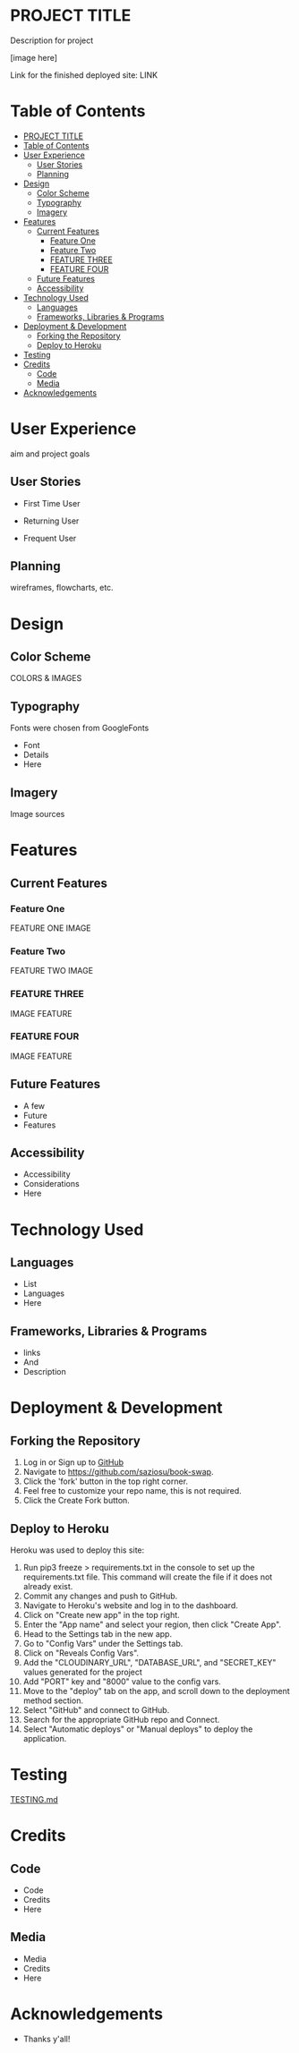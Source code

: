 # PROJECT TITLE
Description for project

[image here]

Link for the finished deployed site: LINK

# Table of Contents

- [PROJECT TITLE](#project-title)
- [Table of Contents](#table-of-contents)
- [User Experience](#user-experience)
  - [User Stories](#user-stories)
  - [Planning](#planning)
- [Design](#design)
  - [Color Scheme](#color-scheme)
  - [Typography](#typography)
  - [Imagery](#imagery)
- [Features](#features)
  - [Current Features](#current-features)
    - [Feature One](#feature-one)
    - [Feature Two](#feature-two)
    - [FEATURE THREE](#feature-three)
    - [FEATURE FOUR](#feature-four)
  - [Future Features](#future-features)
  - [Accessibility](#accessibility)
- [Technology Used](#technology-used)
  - [Languages](#languages)
  - [Frameworks, Libraries \& Programs](#frameworks-libraries--programs)
- [Deployment \& Development](#deployment--development)
  - [Forking the Repository](#forking-the-repository)
  - [Deploy to Heroku](#deploy-to-heroku)
- [Testing](#testing)
- [Credits](#credits)
  - [Code](#code)
  - [Media](#media)
- [Acknowledgements](#acknowledgements)

# User Experience

aim and project goals

## User Stories

* First Time User
  
* Returning User

* Frequent User

## Planning

wireframes, flowcharts, etc.

# Design

## Color Scheme

COLORS & IMAGES

## Typography

Fonts were chosen from GoogleFonts

* Font
* Details
* Here

## Imagery

Image sources

# Features 

## Current Features

### Feature One

FEATURE ONE
IMAGE

### Feature Two

FEATURE TWO
IMAGE

### FEATURE THREE

IMAGE
FEATURE

### FEATURE FOUR

IMAGE
FEATURE

## Future Features

* A few
* Future
* Features

## Accessibility

* Accessibility
* Considerations
* Here

# Technology Used

## Languages

* List
* Languages
* Here

## Frameworks, Libraries & Programs 

* links
* And
* Description

# Deployment & Development

## Forking the Repository

1. Log in or Sign up to [GitHub](https://github.com/)
2. Navigate to https://github.com/saziosu/book-swap.
3. Click the 'fork' button in the top right corner.
4. Feel free to customize your repo name, this is not required.
5. Click the Create Fork button.

## Deploy to Heroku
Heroku was used to deploy this site:

1. Run pip3 freeze > requirements.txt in the console to set up the requirements.txt file. This command will create the file if it does not already exist.
2. Commit any changes and push to GitHub.
3. Navigate to Heroku's website and log in to the dashboard.
4. Click on "Create new app" in the top right.
5. Enter the "App name" and select your region, then click "Create App". 
6. Head to the Settings tab in the new app.
7. Go to "Config Vars" under the Settings tab.
8. Click on "Reveals Config Vars".
9. Add the "CLOUDINARY_URL", "DATABASE_URL", and "SECRET_KEY" values generated for the project
10. Add "PORT" key and "8000" value to the config vars.
11. Move to the "deploy" tab on the app, and scroll down to the deployment method section.
12. Select "GitHub" and connect to GitHub.
13. Search for the appropriate GitHub repo and Connect.
14. Select "Automatic deploys" or "Manual deploys" to deploy the application.


# Testing

[TESTING.md](TESTING.md)

# Credits

## Code

* Code
* Credits
* Here

## Media

* Media
* Credits
* Here

# Acknowledgements

* Thanks y'all!